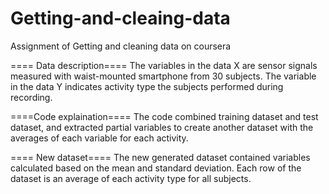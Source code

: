 # Getting-and-cleaing-data
Assignment of Getting and cleaning data on coursera

==== Data description====
The variables in the data X are sensor signals measured with waist-mounted smartphone from 30 subjects. The variable in the data Y indicates activity type the subjects performed during recording.

====Code explaination====
The code combined training dataset and test dataset,  and extracted partial variables to create another dataset with the averages of each variable for each activity.

==== New dataset====
The new generated dataset contained variables calculated based on the mean and standard deviation. Each row of the dataset is an average of each activity type for all subjects.

